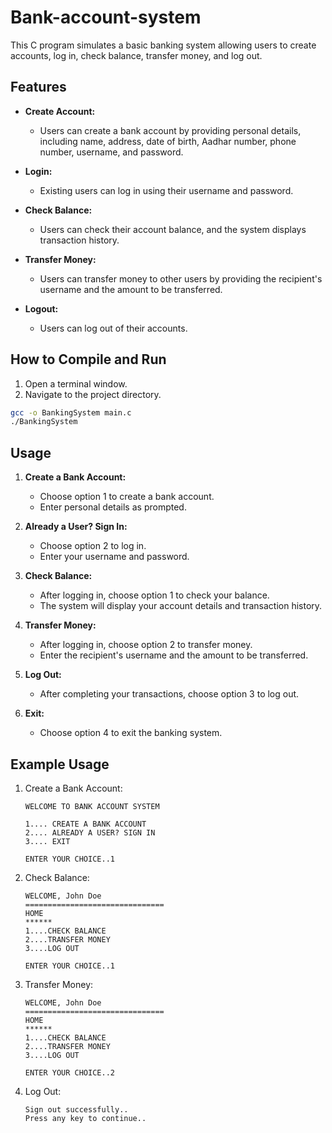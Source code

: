 # Bank-account-system

This C program simulates a basic banking system allowing users to create accounts, log in, check balance, transfer money, and log out.

## Features

- **Create Account:**
  - Users can create a bank account by providing personal details, including name, address, date of birth, Aadhar number, phone number, username, and password.

- **Login:**
  - Existing users can log in using their username and password.

- **Check Balance:**
  - Users can check their account balance, and the system displays transaction history.

- **Transfer Money:**
  - Users can transfer money to other users by providing the recipient's username and the amount to be transferred.

- **Logout:**
  - Users can log out of their accounts.

## How to Compile and Run

1. Open a terminal window.
2. Navigate to the project directory.

```bash
gcc -o BankingSystem main.c
./BankingSystem
```

## Usage

1. **Create a Bank Account:**
   - Choose option 1 to create a bank account.
   - Enter personal details as prompted.

2. **Already a User? Sign In:**
   - Choose option 2 to log in.
   - Enter your username and password.

3. **Check Balance:**
   - After logging in, choose option 1 to check your balance.
   - The system will display your account details and transaction history.

4. **Transfer Money:**
   - After logging in, choose option 2 to transfer money.
   - Enter the recipient's username and the amount to be transferred.

5. **Log Out:**
   - After completing your transactions, choose option 3 to log out.

6. **Exit:**
   - Choose option 4 to exit the banking system.

## Example Usage

1. Create a Bank Account:
   ```
   WELCOME TO BANK ACCOUNT SYSTEM

   1.... CREATE A BANK ACCOUNT
   2.... ALREADY A USER? SIGN IN
   3.... EXIT

   ENTER YOUR CHOICE..1
   ```

2. Check Balance:
   ```
   WELCOME, John Doe
   ===============================
   HOME
   ******
   1....CHECK BALANCE
   2....TRANSFER MONEY
   3....LOG OUT

   ENTER YOUR CHOICE..1
   ```

3. Transfer Money:
   ```
   WELCOME, John Doe
   ===============================
   HOME
   ******
   1....CHECK BALANCE
   2....TRANSFER MONEY
   3....LOG OUT

   ENTER YOUR CHOICE..2
   ```

4. Log Out:
   ```
   Sign out successfully..
   Press any key to continue..
   ```
